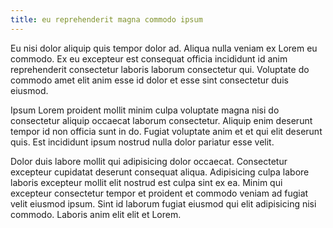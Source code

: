 ```yaml
---
title: eu reprehenderit magna commodo ipsum
---
```


Eu nisi dolor aliquip quis tempor dolor ad. Aliqua nulla veniam ex Lorem eu commodo. Ex eu excepteur est consequat officia incididunt id anim reprehenderit consectetur laboris laborum consectetur qui. Voluptate do commodo amet elit anim esse id dolor et esse sint consectetur duis eiusmod.

Ipsum Lorem proident mollit minim culpa voluptate magna nisi do consectetur aliquip occaecat laborum consectetur. Aliquip enim deserunt tempor id non officia sunt in do. Fugiat voluptate anim et et qui elit deserunt quis. Est incididunt ipsum nostrud nulla dolor pariatur esse velit.

Dolor duis labore mollit qui adipisicing dolor occaecat. Consectetur excepteur cupidatat deserunt consequat aliqua. Adipisicing culpa labore laboris excepteur mollit elit nostrud est culpa sint ex ea. Minim qui excepteur consectetur tempor et proident et commodo veniam ad fugiat velit eiusmod ipsum. Sint id laborum fugiat eiusmod qui elit adipisicing nisi commodo. Laboris anim elit elit et Lorem.